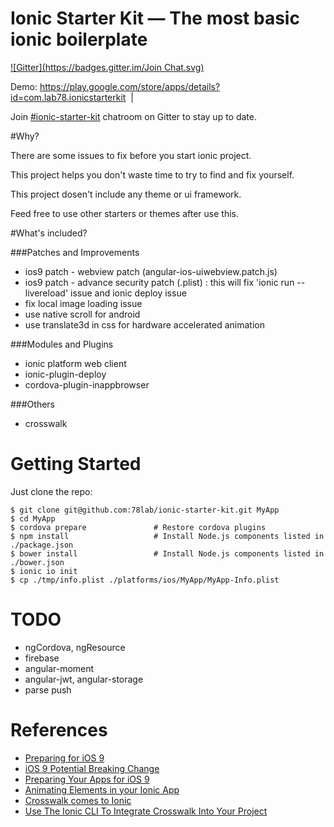 # Ionic Starter Kit — The most basic ionic boilerplate

[![Gitter](https://badges.gitter.im/Join Chat.svg)](https://gitter.im/78lab/ionic-starter-kit)

Demo: https://play.google.com/store/apps/details?id=com.lab78.ionicstarterkit &nbsp;|&nbsp;

Join [#ionic-starter-kit](https://gitter.im/78lab/ionic-starter-kit) chatroom on Gitter to stay up to date.

#Why?

There are some issues to fix before you start ionic project.

This project helps you don't waste time to try to find and fix yourself.

This project dosen't include any theme or ui framework.

Feed free to use other starters or themes after use this.


#What's included?

###Patches and Improvements
- ios9 patch - webview patch (angular-ios-uiwebview.patch.js)
- ios9 patch - advance security patch (.plist) :  this will fix 'ionic run --livereload' issue and ionic deploy issue
- fix local image loading issue
- use native scroll for android
- use translate3d in css for hardware accelerated animation

###Modules and Plugins
- ionic platform web client
- ionic-plugin-deploy
- cordova-plugin-inappbrowser

###Others
- crosswalk



# Getting Started

Just clone the repo:

```shell
$ git clone git@github.com:78lab/ionic-starter-kit.git MyApp
$ cd MyApp
$ cordova prepare               # Restore cordova plugins
$ npm install                   # Install Node.js components listed in ./package.json
$ bower install                 # Install Node.js components listed in ./bower.json
$ ionic io init
$ cp ./tmp/info.plist ./platforms/ios/MyApp/MyApp-Info.plist
```

# TODO
- ngCordova, ngResource
- firebase
- angular-moment
- angular-jwt, angular-storage
- parse push

# References
  * [Preparing for iOS 9](http://blog.ionic.io/preparing-for-ios-9/)
  * [iOS 9 Potential Breaking Change](http://blog.ionic.io/ios-9-potential-breaking-change/)
  * [Preparing Your Apps for iOS 9](https://mobile.awsblog.com/post/Tx2QM69ZE6BGTYX/Preparing-Your-Apps-for-iOS-9)
  * [Animating Elements in your Ionic App](http://blog.ionic.io/animating-elements-in-your-ionic-app/)
  * [Crosswalk comes to Ionic](http://blog.ionic.io/crosswalk-comes-to-ionic/)
  * [Use The Ionic CLI To Integrate Crosswalk Into Your Project](https://blog.nraboy.com/2015/02/use-ionic-cli-integrate-crosswalk-project/)


